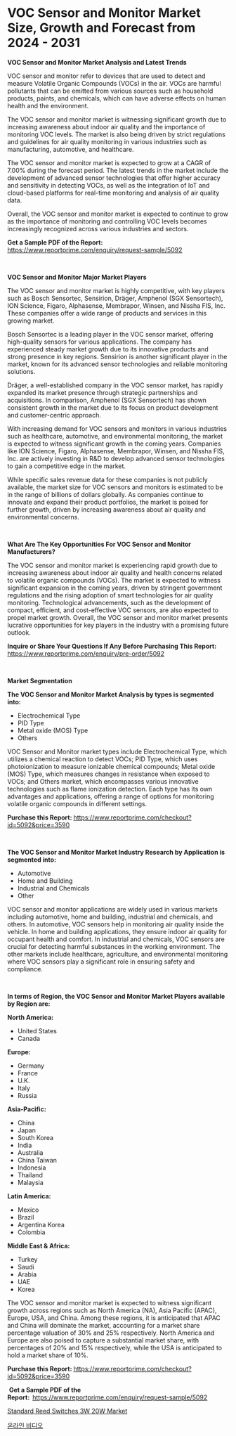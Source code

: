 <p><h1>VOC Sensor and Monitor Market Size, Growth and Forecast from 2024 - 2031</h1></p><p><strong>VOC Sensor and Monitor Market Analysis and Latest Trends</strong></p>
<p><p>VOC sensor and monitor refer to devices that are used to detect and measure Volatile Organic Compounds (VOCs) in the air. VOCs are harmful pollutants that can be emitted from various sources such as household products, paints, and chemicals, which can have adverse effects on human health and the environment.</p><p>The VOC sensor and monitor market is witnessing significant growth due to increasing awareness about indoor air quality and the importance of monitoring VOC levels. The market is also being driven by strict regulations and guidelines for air quality monitoring in various industries such as manufacturing, automotive, and healthcare.</p><p>The VOC sensor and monitor market is expected to grow at a CAGR of 7.00% during the forecast period. The latest trends in the market include the development of advanced sensor technologies that offer higher accuracy and sensitivity in detecting VOCs, as well as the integration of IoT and cloud-based platforms for real-time monitoring and analysis of air quality data.</p><p>Overall, the VOC sensor and monitor market is expected to continue to grow as the importance of monitoring and controlling VOC levels becomes increasingly recognized across various industries and sectors.</p></p>
<p><strong>Get a Sample PDF of the Report:&nbsp;</strong> <a href="https://www.reportprime.com/enquiry/request-sample/5092">https://www.reportprime.com/enquiry/request-sample/5092</a></p>
<p>&nbsp;</p>
<p><strong>VOC Sensor and Monitor Major Market Players</strong></p>
<p><p>The VOC sensor and monitor market is highly competitive, with key players such as Bosch Sensortec, Sensirion, Dräger, Amphenol (SGX Sensortech), ION Science, Figaro, Alphasense, Membrapor, Winsen, and Nissha FIS, Inc. These companies offer a wide range of products and services in this growing market.</p><p>Bosch Sensortec is a leading player in the VOC sensor market, offering high-quality sensors for various applications. The company has experienced steady market growth due to its innovative products and strong presence in key regions. Sensirion is another significant player in the market, known for its advanced sensor technologies and reliable monitoring solutions. </p><p>Dräger, a well-established company in the VOC sensor market, has rapidly expanded its market presence through strategic partnerships and acquisitions. In comparison, Amphenol (SGX Sensortech) has shown consistent growth in the market due to its focus on product development and customer-centric approach.</p><p>With increasing demand for VOC sensors and monitors in various industries such as healthcare, automotive, and environmental monitoring, the market is expected to witness significant growth in the coming years. Companies like ION Science, Figaro, Alphasense, Membrapor, Winsen, and Nissha FIS, Inc. are actively investing in R&D to develop advanced sensor technologies to gain a competitive edge in the market.</p><p>While specific sales revenue data for these companies is not publicly available, the market size for VOC sensors and monitors is estimated to be in the range of billions of dollars globally. As companies continue to innovate and expand their product portfolios, the market is poised for further growth, driven by increasing awareness about air quality and environmental concerns.</p></p>
<p>&nbsp;</p>
<p><strong>What Are The Key Opportunities For VOC Sensor and Monitor Manufacturers?</strong></p>
<p><p>The VOC sensor and monitor market is experiencing rapid growth due to increasing awareness about indoor air quality and health concerns related to volatile organic compounds (VOCs). The market is expected to witness significant expansion in the coming years, driven by stringent government regulations and the rising adoption of smart technologies for air quality monitoring. Technological advancements, such as the development of compact, efficient, and cost-effective VOC sensors, are also expected to propel market growth. Overall, the VOC sensor and monitor market presents lucrative opportunities for key players in the industry with a promising future outlook.</p></p>
<p><strong>Inquire or Share Your Questions If Any Before Purchasing This Report:</strong> <a href="https://www.reportprime.com/enquiry/pre-order/5092">https://www.reportprime.com/enquiry/pre-order/5092</a></p>
<p>&nbsp;</p>
<p><strong>Market Segmentation</strong></p>
<p><strong>The VOC Sensor and Monitor Market Analysis by types is segmented into:</strong></p>
<p><ul><li>Electrochemical Type</li><li>PID Type</li><li>Metal oxide (MOS) Type</li><li>Others</li></ul></p>
<p><p>VOC Sensor and Monitor market types include Electrochemical Type, which utilizes a chemical reaction to detect VOCs; PID Type, which uses photoionization to measure ionizable chemical compounds; Metal oxide (MOS) Type, which measures changes in resistance when exposed to VOCs; and Others market, which encompasses various innovative technologies such as flame ionization detection. Each type has its own advantages and applications, offering a range of options for monitoring volatile organic compounds in different settings.</p></p>
<p><strong>Purchase this Report:&nbsp;</strong><a href="https://www.reportprime.com/checkout?id=5092&price=3590">https://www.reportprime.com/checkout?id=5092&price=3590</a></p>
<p>&nbsp;</p>
<p><strong>The VOC Sensor and Monitor Market Industry Research by Application is segmented into:</strong></p>
<p><ul><li>Automotive</li><li>Home and Building</li><li>Industrial and Chemicals</li><li>Other</li></ul></p>
<p><p>VOC sensor and monitor applications are widely used in various markets including automotive, home and building, industrial and chemicals, and others. In automotive, VOC sensors help in monitoring air quality inside the vehicle. In home and building applications, they ensure indoor air quality for occupant health and comfort. In industrial and chemicals, VOC sensors are crucial for detecting harmful substances in the working environment. The other markets include healthcare, agriculture, and environmental monitoring where VOC sensors play a significant role in ensuring safety and compliance.</p></p>
<p>&nbsp;</p>
<p><strong>In terms of Region, the VOC Sensor and Monitor Market Players available by Region are:</strong></p>
<p>
    <p> <strong> North America: </strong>
        <ul>
            <li>United States</li>
            <li>Canada</li>
        </ul>
        </p> 
    <p> <strong> Europe: </strong>
        <ul>
            <li>Germany</li>
            <li>France</li>
            <li>U.K.</li>
            <li>Italy</li>
            <li>Russia</li>
        </ul>
        </p> 
    <p> <strong> Asia-Pacific: </strong>
        <ul>
            <li>China</li>
            <li>Japan</li>
            <li>South Korea</li>
            <li>India</li>
            <li>Australia</li>
            <li>China Taiwan</li>
            <li>Indonesia</li>
            <li>Thailand</li>
            <li>Malaysia</li>
        </ul>
        </p> 
    <p> <strong> Latin America: </strong>
        <ul>
            <li>Mexico</li>
            <li>Brazil</li>
            <li>Argentina Korea</li>
            <li>Colombia</li>
        </ul>
        </p> 
    <p> <strong> Middle East & Africa: </strong>
        <ul>
            <li>Turkey</li>
            <li>Saudi</li>
            <li>Arabia</li>
            <li>UAE</li>
            <li>Korea</li>
        </ul>
    </p>
    </p>
<p><p>The VOC sensor and monitor market is expected to witness significant growth across regions such as North America (NA), Asia Pacific (APAC), Europe, USA, and China. Among these regions, it is anticipated that APAC and China will dominate the market, accounting for a market share percentage valuation of 30% and 25% respectively. North America and Europe are also poised to capture a substantial market share, with percentages of 20% and 15% respectively, while the USA is anticipated to hold a market share of 10%.</p></p>
<p><strong>Purchase this Report: </strong><a href="https://www.reportprime.com/checkout?id=5092&price=3590">https://www.reportprime.com/checkout?id=5092&price=3590</a></p>
<p>&nbsp;<strong>Get a Sample PDF of the Report:&nbsp;&nbsp;</strong><a href="https://www.reportprime.com/enquiry/request-sample/5092">https://www.reportprime.com/enquiry/request-sample/5092</a></p>
<p><strong></strong></p>
<p><p><a href="https://github.com/JameTravis/Market-Research-Report-List-4/blob/main/standard-reed-switches-3w-20w-market.md">Standard Reed Switches 3W 20W Market</a></p><p><a href="https://github.com/laholand/Market-Research-Report-List-3/blob/main/690331214323.md">온라인 비디오</a></p></p>
